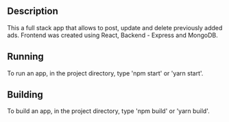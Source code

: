 ## Description
This a full stack app that allows to post, update and delete previously added ads. Frontend was created using React, Backend - Express and MongoDB.

## Running
To run an app, in the project directory, type 'npm start' or 'yarn start'.

## Building
To build an app, in the project directory, type 'npm build' or 'yarn build'.
